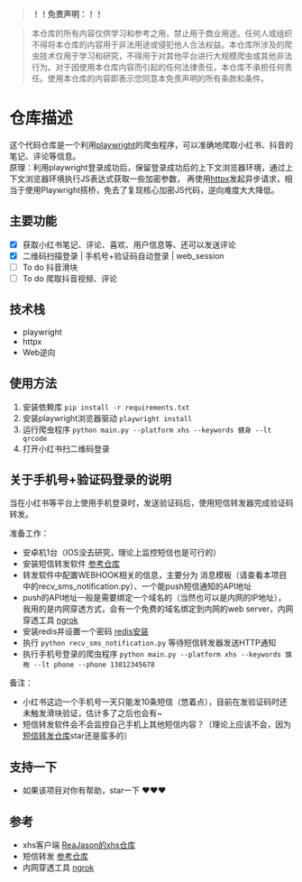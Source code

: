 > **！！免责声明：！！**

> 本仓库的所有内容仅供学习和参考之用，禁止用于商业用途。任何人或组织不得将本仓库的内容用于非法用途或侵犯他人合法权益。本仓库所涉及的爬虫技术仅用于学习和研究，不得用于对其他平台进行大规模爬虫或其他非法行为。对于因使用本仓库内容而引起的任何法律责任，本仓库不承担任何责任。使用本仓库的内容即表示您同意本免责声明的所有条款和条件。

# 仓库描述
这个代码仓库是一个利用[playwright](https://playwright.dev/)的爬虫程序，可以准确地爬取小红书、抖音的笔记、评论等信息。  
原理：利用playwright登录成功后，保留登录成功后的上下文浏览器环境，通过上下文浏览器环境执行JS表达式获取一些加密参数，
再使用[httpx](https://github.com/encode/httpx)发起异步请求，相当于使用Playwright搭桥，免去了复现核心加密JS代码，逆向难度大大降低。  



## 主要功能
- [x] 获取小红书笔记、评论、喜欢、用户信息等、还可以发送评论
- [x] 二维码扫描登录 | 手机号+验证码自动登录 | web_session
- [ ] To do 抖音滑块
- [ ] To do 爬取抖音视频、评论

## 技术栈

- playwright
- httpx
- Web逆向

## 使用方法

1. 安装依赖库
   `pip install -r requirements.txt`
2. 安装playwright浏览器驱动
   `playwright install`
3. 运行爬虫程序
   `python main.py --platform xhs --keywords 健身 --lt qrcode`
4. 打开小红书扫二维码登录


## 关于手机号+验证码登录的说明
当在小红书等平台上使用手机登录时，发送验证码后，使用短信转发器完成验证码转发。  

准备工作：
- 安卓机1台（IOS没去研究，理论上监控短信也是可行的）
- 安装短信转发软件 [参考仓库](https://github.com/pppscn/SmsForwarder)
- 转发软件中配置WEBHOOK相关的信息，主要分为 消息模板（请查看本项目中的recv_sms_notification.py）、一个能push短信通知的API地址
- push的API地址一般是需要绑定一个域名的（当然也可以是内网的IP地址），我用的是内网穿透方式，会有一个免费的域名绑定到内网的web server，内网穿透工具 [ngrok](https://ngrok.com/docs/)
- 安装redis并设置一个密码 [redis安装](https://www.cnblogs.com/hunanzp/p/12304622.html)
- 执行 `python recv_sms_notification.py` 等待短信转发器发送HTTP通知
- 执行手机号登录的爬虫程序 `python main.py --platform xhs --keywords 旗袍 --lt phone --phone 13812345678`

备注：
- 小红书这边一个手机号一天只能发10条短信（悠着点），目前在发验证码时还未触发滑块验证，估计多了之后也会有~
- 短信转发软件会不会监控自己手机上其他短信内容？（理论上应该不会，因为[短信转发仓库](https://github.com/pppscn/SmsForwarder)star还是蛮多的）

## 支持一下
- 如果该项目对你有帮助，star一下  ❤️❤️❤️

## 参考
- xhs客户端 [ReaJason的xhs仓库](https://github.com/ReaJason/xhs)
- 短信转发 [参考仓库](https://github.com/pppscn/SmsForwarder)
- 内网穿透工具 [ngrok](https://ngrok.com/docs/) 

